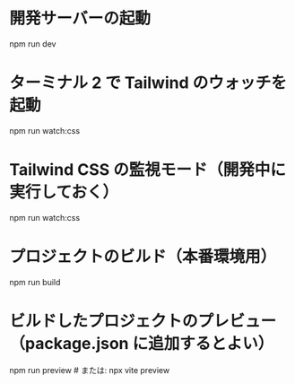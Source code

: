 # 開発サーバーの起動

npm run dev

# ターミナル 2 で Tailwind のウォッチを起動

npm run watch:css

# Tailwind CSS の監視モード（開発中に実行しておく）

npm run watch:css

# プロジェクトのビルド（本番環境用）

npm run build

# ビルドしたプロジェクトのプレビュー（package.json に追加するとよい）

npm run preview # または: npx vite preview
